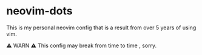 # neovim-dots

This is my personal neovim config that is a result from over 5 years of using
vim.

⚠️ WARN ⚠️
This config may break from time to time , sorry.
